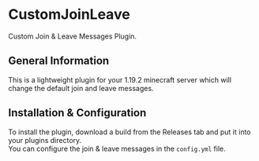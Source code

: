 # CustomJoinLeave
Custom Join & Leave Messages Plugin.

## General Information
This is a lightweight plugin for your 1.19.2 minecraft server which will change the default join and leave messages.

## Installation & Configuration
To install the plugin, download a build from the Releases tab and put it into your plugins directory. <br>
You can configure the join & leave messages in the `config.yml` file. 
